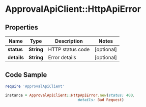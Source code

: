 # ApprovalApiClient::HttpApiError

## Properties

Name | Type | Description | Notes
------------ | ------------- | ------------- | -------------
**status** | **String** | HTTP status code | [optional] 
**details** | **String** | Error details | [optional] 

## Code Sample

```ruby
require 'ApprovalApiClient'

instance = ApprovalApiClient::HttpApiError.new(status: 400,
                                 details: Bad Request)
```


